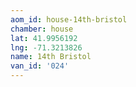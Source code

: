 ```yaml
---
aom_id: house-14th-bristol
chamber: house
lat: 41.9956192
lng: -71.3213826
name: 14th Bristol
van_id: '024'
---
```

